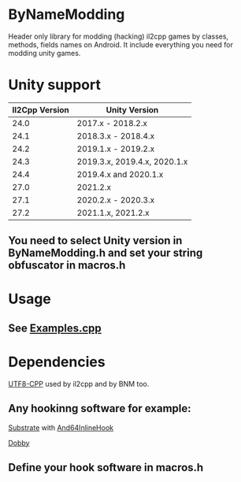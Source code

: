 # ByNameModding
Header only library for modding (hacking) il2cpp games by classes, methods, fields names on Android. It include everything you need for modding unity games.

# Unity support
| Il2Cpp Version | Unity Version                |
| -------------- | ---------------------------- |
| 24.0           | 2017.x - 2018.2.x            |
| 24.1           | 2018.3.x - 2018.4.x          |
| 24.2           | 2019.1.x - 2019.2.x          |
| 24.3           | 2019.3.x, 2019.4.x, 2020.1.x |
| 24.4           | 2019.4.x and 2020.1.x        |
| 27.0           | 2021.2.x                     |
| 27.1           | 2020.2.x - 2020.3.x          |
| 27.2           | 2021.1.x, 2021.2.x           |

## You need to select Unity version in ByNameModding.h and set your string obfuscator in macros.h

# Usage
## See [Examples.cpp](https://github.com/geokar2006/ByNameModding/blob/main/Examples.cpp)

# Dependencies
[UTF8-CPP](https://github.com/nemtrif/utfcpp) used by il2cpp and by BNM too.
## Any hookinng software for example:
[Substrate](https://github.com/jbro129/Unity-Substrate-Hook-Android/tree/master/C%2B%2B/Substrate) with [And64InlineHook](https://github.com/Rprop/And64InlineHook)

[Dobby](https://github.com/jmpews/Dobby)

## Define your hook software in macros.h